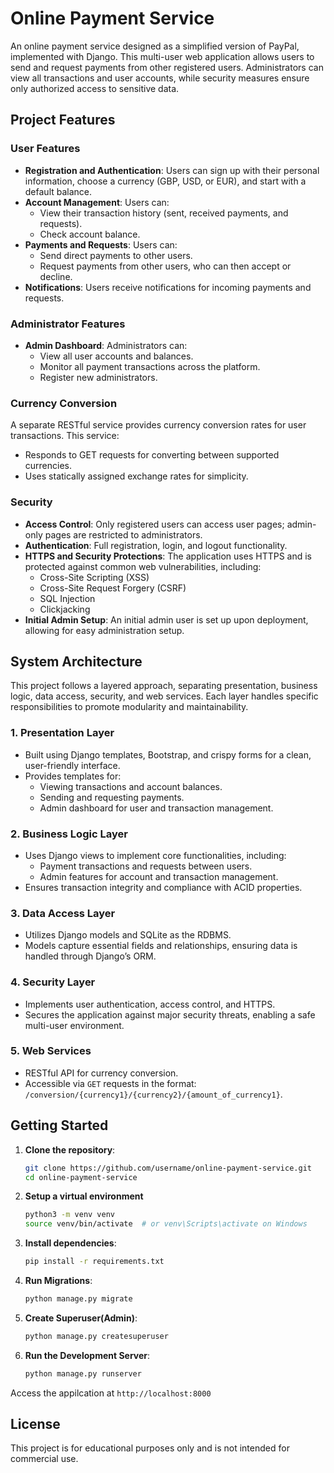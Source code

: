 # Online Payment Service

An online payment service designed as a simplified version of PayPal, implemented with Django. This multi-user web application allows users to send and request payments from other registered users. Administrators can view all transactions and user accounts, while security measures ensure only authorized access to sensitive data. 

## Project Features

### User Features
- **Registration and Authentication**: Users can sign up with their personal information, choose a currency (GBP, USD, or EUR), and start with a default balance.
- **Account Management**: Users can:
  - View their transaction history (sent, received payments, and requests).
  - Check account balance.
- **Payments and Requests**: Users can:
  - Send direct payments to other users.
  - Request payments from other users, who can then accept or decline.
- **Notifications**: Users receive notifications for incoming payments and requests.

### Administrator Features
- **Admin Dashboard**: Administrators can:
  - View all user accounts and balances.
  - Monitor all payment transactions across the platform.
  - Register new administrators.

### Currency Conversion
A separate RESTful service provides currency conversion rates for user transactions. This service:
- Responds to GET requests for converting between supported currencies.
- Uses statically assigned exchange rates for simplicity.

### Security
- **Access Control**: Only registered users can access user pages; admin-only pages are restricted to administrators.
- **Authentication**: Full registration, login, and logout functionality.
- **HTTPS and Security Protections**: The application uses HTTPS and is protected against common web vulnerabilities, including:
  - Cross-Site Scripting (XSS)
  - Cross-Site Request Forgery (CSRF)
  - SQL Injection
  - Clickjacking
- **Initial Admin Setup**: An initial admin user is set up upon deployment, allowing for easy administration setup.

## System Architecture

This project follows a layered approach, separating presentation, business logic, data access, security, and web services. Each layer handles specific responsibilities to promote modularity and maintainability.

### 1. Presentation Layer
- Built using Django templates, Bootstrap, and crispy forms for a clean, user-friendly interface.
- Provides templates for:
  - Viewing transactions and account balances.
  - Sending and requesting payments.
  - Admin dashboard for user and transaction management.

### 2. Business Logic Layer
- Uses Django views to implement core functionalities, including:
  - Payment transactions and requests between users.
  - Admin features for account and transaction management.
- Ensures transaction integrity and compliance with ACID properties.

### 3. Data Access Layer
- Utilizes Django models and SQLite as the RDBMS.
- Models capture essential fields and relationships, ensuring data is handled through Django’s ORM.

### 4. Security Layer
- Implements user authentication, access control, and HTTPS.
- Secures the application against major security threats, enabling a safe multi-user environment.

### 5. Web Services
- RESTful API for currency conversion.
- Accessible via `GET` requests in the format: `/conversion/{currency1}/{currency2}/{amount_of_currency1}`.

## Getting Started

1. **Clone the repository**:
   ```bash
   git clone https://github.com/username/online-payment-service.git
   cd online-payment-service
   ```
2. **Setup a virtual environment**
   ```bash
   python3 -m venv venv
   source venv/bin/activate  # or venv\Scripts\activate on Windows
   ```
3. **Install dependencies**:
   ```bash
   pip install -r requirements.txt
   ```
4. **Run Migrations**:
   ```bash
   python manage.py migrate
   ```
3. **Create Superuser(Admin)**:
   ```bash
   python manage.py createsuperuser
   ```
3. **Run the Development Server**:
   ```bash
   python manage.py runserver
   ```

 Access the appilcation at `http://localhost:8000`

 ## License

This project is for educational purposes only and is not intended for commercial use. 
